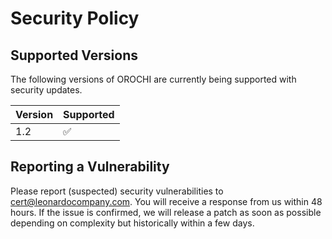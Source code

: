 # Security Policy

## Supported Versions

The following versions of OROCHI are
currently being supported with security updates.

| Version | Supported          |
| ------- | ------------------ |
| 1.2  | :white_check_mark: |


## Reporting a Vulnerability

Please report (suspected) security vulnerabilities to cert@leonardocompany.com.
You will receive a response from us within 48 hours. 
If the issue is confirmed, we will release a patch as soon as possible depending on complexity but historically within a few days.

